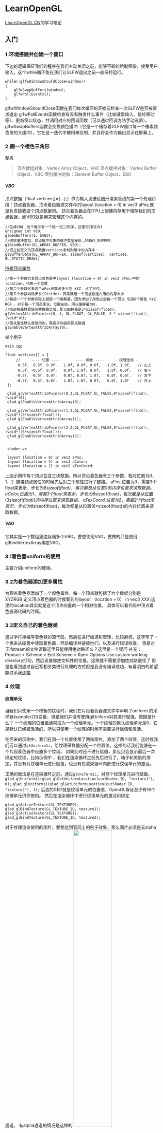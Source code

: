# LearnOpenGL
[LearnOpenGL CN](https://learnopengl-cn.github.io)的学习笔记

## 入门
### 1.环境搭建并创建一个窗口
下边的逻辑保证我们的程序在我们主动关闭之前，能够不断的绘制图像，接受用户输入。这个while循环能在我们让GLFW退出之前一直保持运行。
```
while(!glfwWindowShouldClose(window))
{
    glfwSwapBuffers(window);
    glfwPollEvents();    
}
```
glfwWindowShouldClose函数在我们每次循环的开始前检查一次GLFW是否被要求退出
glfwPollEvents函数检查有没有触发什么事件（比如键盘输入、鼠标移动等）、更新窗口状态，并调用对应的回调函数（可以通过回调方法手动设置）。
glfwSwapBuffers函数会交换颜色缓冲（它是一个储存着GLFW窗口每一个像素颜色值的大缓冲），它在这一迭代中被用来绘制，并且将会作为输出显示在屏幕上。
### 2.画一个橙色三角形 
[参考](https://learnopengl-cn.github.io/01%20Getting%20started/04%20Hello%20Triangle/)
>顶点数组对象：Vertex Array Object，VAO
>顶点缓冲对象：Vertex Buffer Object，VBO
>索引缓冲对象：Element Buffer Object，EBO

##### VBO
顶点数据（float vertices[]={...};）作为输入发送给图形渲染管线的第一个处理阶段：顶点着色器。顶点着色器源文件中的layout (location = 0) in vec3 aPos;就是负责接收这个顶点数据的。
顶点着色器会在GPU上创建内存用于储存我们的顶点数据。而VBO就是用来管理这个内存的。
```
//生成VBO，这个缓冲有一个独一无二的ID，这里将ID设为1
unsigned int VBO;
glGenBuffers(1, &VBO); 
//绑定缓冲类型，顶点缓冲对象的缓冲类型是GL_ARRAY_BUFFER
glBindBuffer(GL_ARRAY_BUFFER, VBO); 
//把之前定义的顶点数据vertices复制到缓冲的内存中：
glBufferData(GL_ARRAY_BUFFER, sizeof(vertices), vertices, GL_STATIC_DRAW);
```
[链接顶点属性](https://learnopengl-cn.github.io/01%20Getting%20started/04%20Hello%20Triangle/)
```
//第一个参数代表顶点着色器中layout (location = 0) in vec3 aPos;中的location，代表一个位置
//第二个参数代表这个aPos参数占多少位 XYZ  占了三位。
//第五个参数叫做步长(Stride)，其实就是一个顶点数据占用的内存大小
//最后一个个参数实际上就是一个偏移量，因为添加了颜色之后每一个顶点 包括6个属性 XYZ RGB ，对于每一个顶点来说，位置在前，所以偏移量为0，
//而颜色属性紧随位置数据之后，所以偏移量是3*sizeof(float)。
glVertexAttribPointer(0, 3, GL_FLOAT, GL_FALSE, 3 * sizeof(float), (void*)0);
//顶点属性默认是禁用的，需要手动启用顶点数据
glEnableVertexAttribArray(0);
```
举个例子
```
main.cpp

float vertices[] = {
     //     ---- 位置 ----       ---- 颜色 ----     - 纹理坐标 -
      0.5f,  0.5f, 0.0f,   1.0f, 0.0f, 0.0f,   1.0f, 1.0f,   // 右上
      0.5f, -0.5f, 0.0f,   0.0f, 1.0f, 0.0f,   1.0f, 0.0f,   // 右下
     -0.5f, -0.5f, 0.0f,   0.0f, 0.0f, 1.0f,   0.0f, 0.0f,   // 左下
     -0.5f,  0.5f, 0.0f,   1.0f, 1.0f, 0.0f,   0.0f, 1.0f    // 左上
 };
 
 glad_glVertexAttribPointer(0,3,GL_FLOAT,GL_FALSE,8*sizeof(float),(void*)0);
 glad_glEnableVertexAttribArray(0);
 
 glad_glVertexAttribPointer(1,3,GL_FLOAT,GL_FALSE,8*sizeof(float),(void*)(3*sizeof(float)));
 glad_glEnableVertexAttribArray(1);
 
 glad_glVertexAttribPointer(2,2,GL_FLOAT,GL_FALSE,8*sizeof(float),(void*)(6*sizeof(float)));
 glad_glEnableVertexAttribArray(2);
 
 
 shader.vs
 
 layout (location = 0) in vec3 aPos;
 layout (location = 1) in vec3 aColor;
 layout (location = 2) in vec2 aTexCoord;
```

上边示例中每个顶点包含三块数据，所以顶点着色器有三个参数，相对位置为0，1，2.
链接顶点属性的时候先后对三个属性进行了链接。
aPos,位置为0，需要3个float来表示，步长为8*sizeof(float)，每次都是从位置0的内存位置来读取数据。
aColor,位置为1，需要3个float来表示，步长为8*sizeof(float)，每次都是从位置(3*sizeof(float))的内存位置来读取数据。
aTexCoord,位置为2，需要2个float来表示，步长为8*sizeof(float)，每次都是从位置(6*sizeof(float))的内存位置来读取数据。


##### VAO
它其实是一个数组里边存储多个VBO。要想使用VAO，要做的只是使用glBindVertexArray绑定VAO。

### 3.1着色器uniform的使用
主要介绍uniform的使用。
### 3.2为着色器添加更多属性
为顶点着色器添加了一个颜色属性。每一个顶点就包括了六个数据分别是 XYZRGB
定义顶点着色器的时候看到的layout （location = 0） in vec3 XXX;这里的location其实就是这个顶点向量的一个相对位置。
具体可以看代码中顶点着色器源代码的注释。
### 3.3定义自己的着色器类
通过字符串编写着色器的源代码，然后在进行编译和管理，比较麻烦，这里写了一个类来从硬盘中读取着色器，然后编译并链接他们，以及进行错误检查。
但是对于ifstream的文件读取这里只能使用绝对路径么？这里是一个疑问
补充：
Product > Scheme > Edit Scheme > Run> Options Use custom working directory打勾，然后设置你放文知件的位置，这样就不需要添加绝对路道径了
但是也看到通过自己写相关类进行处理的方式但是我没有编译成功，有看明白的希望能联系我[连接](https://www.jianshu.com/p/749a781fef94)


### 4.纹理
#### 纹理单元
当我们只使用一个模板的纹理时，我们在片段着色器源文件中声明了uniform 的采样器(sampler2D)变量，但是我们并没有使用glUniform对其进行赋值。原因是什么？
一个纹理的位置值通常成为一个纹理单元。一个纹理的默认纹理单元是0，它是默认已经被激活的。所以只使用一个纹理的时候不需要进行赋值和激活。

在后来的示例中，我们在同一个位置使用了两张图片，添加了两个纹理。这时候我们可以通过`glUniform1i`，给纹理采样器分配一个位置值，这样的话我们能够在一个片段着色器中设置多个纹理。
如果此时还不进行赋值，那么只会显示最后一次绑定的纹理，比如示例中 ，我们在渲染循环之前先后进行了，箱子和笑脸的绑定，并没有对纹理单元进行赋值，也没有在渲染循环内部进行纹理单元的激活。

正确的做法是在渲染循环之前，通过`glUniform1i`，对两个纹理单元进行赋值。
`glad_glUniform1i(glad_glGetUniformLocation(ourShader.ID, "texture1"), 0);`
`glad_glUniform1i(glad_glGetUniformLocation(ourShader.ID, "texture2"), 1);`
后边的0和1就是纹理单元的位置值，OpenGL保证至少有16个纹理单元供你使用。
然后在渲染循环中进行纹理单元的激活和绑定
```
glad_glActiveTexture(GL_TEXTURE0);
glad_glBindTexture(GL_TEXTURE_2D, texture1);
glad_glActiveTexture(GL_TEXTURE1);
glad_glBindTexture(GL_TEXTURE_2D, texture2);
```

对于纹理渲染使用的图片，要想达到官网上的例子效果，那么图片必须是无alpha通道。
有alpha通道的情况是这样的
<img src="https://raw.githubusercontent.com/shanyuqin/LearnOpenGL/master/ReadMeImage/4-0.png" width="50%">

### 5.矩阵/变换/向量/GLM
主要是一些线性代数的内容，矩阵和向量。然后还有GLM库的使用。
安装glm
`brew install glm`

我们需要的GLM的大多数功能都可以从下面这3个头文件中找到：
```
#include <glm/glm.hpp>
#include <glm/gtc/matrix_transform.hpp>
#include <glm/gtc/type_ptr.hpp>
```
涉及到变换的内容，对于变换的前后顺序不同导致的结果，还需要进行探索。
比如先移动再旋转，和先旋转再移动，最终的导致结果的原因是什么。
```
//GLM库从0.9.9版本起，默认会将矩阵类型初始化为一个零矩阵（所有元素均为0）。
//下边代码是生成了一个单位矩阵
glm::mat4 trans = glm::mat4(1.0f);

//平移将箱子放到右下角 然后 随着时间转动
trans = glm::translate(trans, glm::vec3(0.5f, -0.5f, 0.0f));
trans = glm::rotate(trans, (float)glfwGetTime(), glm::vec3(0.0f, 0.0f, 1.0f));
```
这里需要记住向量相乘的两个概念点乘和叉乘
点乘v¯⋅k¯ 计算的是两个向量夹角的余弦值。（v,k都是单位向量）
<img src="https://raw.githubusercontent.com/shanyuqin/LearnOpenGL/master/ReadMeImage/5-0.png" width="50%">
叉乘v¯ x k¯ 只在3D空间中有定义，它需要两个不平行向量作为输入，生成一个正交于两个输入向量的第三个向量
<img src="https://raw.githubusercontent.com/shanyuqin/LearnOpenGL/master/ReadMeImage/5-1.png" width="50%">

线性代数的内容可以参考[【官方双语/合集】线性代数的本质 - ](https://www.bilibili.com/video/BV1ys411472E)
### 6.坐标系统
理解局部空间，世界空间，观察空间，裁剪空间，屏幕空间
### 7.FPS摄像机
关于[自由移动](https://learnopengl-cn.github.io/01%20Getting%20started/09%20Camera/)通过下边的方式生成了一个lookAt矩阵
```
glm::vec3 cameraPos   = glm::vec3(0.0f, 0.0f,  3.0f);
glm::vec3 cameraFront = glm::vec3(0.0f, 0.0f, -1.0f);
glm::vec3 cameraUp    = glm::vec3(0.0f, 1.0f,  0.0f);
//生成lookat
view = glm::lookAt(cameraPos, cameraPos + cameraFront, cameraUp);
```
原文中有如下解释
>我们首先将摄像机位置设置为之前定义的cameraPos。方向是当前的位置加上我们刚刚定义的方向向量。这样能保证无论我们怎么移动，摄像机都会注视着目标方向。
而在它上边说生成lookAt的时候需要的三个矩阵如下
>glm::LookAt函数需要一个位置、目标和上向量。它会创建一个和在上一节使用的一样的观察矩阵

当我们按WASD改变摄像机位置的时候，为了保证无论怎么移动摄像机都会注释目标方向，那么这个生成lookAt的第二个参数目标向量 就必须也是要随着摄像机位置来变化的。可以想象一下CS或者CF游戏按着WASD进行移动时候的场景，你的准星始终和你的眼睛保持了一个固定的距离。
这里通过cameraPos + cameraFront就是来保证了这一点。初始的时候 相加结果为`(0.0f, 0.0f, 2.0f)`，那么也就是说，无论摄像机位置如何移动，我的观察目标始终在摄像机位置关于Z轴向前移动1个单位。（摄像机是003，观察目标是002，所以你在003的位置观察002，就是摄像机向Z轴负方向移动了1个单位）。

#### 视角移动
想想一下CS/CF添加了鼠标的操作。其实原理就是通过鼠标的操作改变了前边的`cameraFront`向量。

#### 欧拉角
<img src="https://raw.githubusercontent.com/shanyuqin/LearnOpenGL/master/ReadMeImage/7-0.png" width="50%">
俯仰角是描述我们如何往上或往下看的角，即围绕X轴转动
偏航角表示我们往左和往右看的程度，即围绕Y轴转动。
滚转角代表我们如何翻滚摄像机，即围绕Z轴转动。（想象下拍抖音，旋转手机屏幕，呈现人物头部由上到下的运镜效果）。
每个欧拉角都有一个值来表示，把三个角结合起来我们就能够计算3D空间中任何的旋转向量了。


## 光照
### 8.颜色 
##### 对于你能看到的颜色的理解。
我们在现实生活中看到某一物体的颜色并不是这个物体真正拥有的颜色，而是它所反射的(Reflected)颜色。换句话说，那些不能被物体所吸收(Absorb)的颜色（被拒绝的颜色）就是我们能够感知到的物体的颜色。

如果一个光源是白色的光源，那么你看到的物体颜色，实际上就是它本身的颜色。如果一个光源是其他颜色那你看到的物体颜色，就会根据光源颜色而有所变化。
这个结果该如何计算？我们定义一个颜色向量。
>glm::vec3 coral(1.0f, 0.5f, 0.31f);珊瑚红
光源如果是白色
>glm::vec3 coral(1.0f, 1.0f, 1.0f)
将这两个颜色向量作分量相乘，结果就是你看到的颜色。
换一个光源
>glm::vec3 lightColor(0.0f, 1.0f, 0.0f);绿色光源
>glm::vec3 toyColor(1.0f, 0.5f, 0.31f);
结果你看到的其实是一个深绿色的颜色。
>glm::vec3 result = lightColor * toyColor; // = (0.0f, 0.5f, 0.0f);

### 9.基础光照
对于颜色的计算是基于一个光照模型，这些光照模型都是基于我们对光的物理特性的理解。
这里主要讲了冯氏光照模型(Phong Lighting Model)。
冯氏光照模型的主要结构由3个分量组成：环境(Ambient)、漫反射(Diffuse)和镜面(Specular)光照。
环境光照(Ambient Lighting)：即使在黑暗的情况下，世界上通常也仍然有一些光亮（月亮、远处的光），所以物体几乎永远不会是完全黑暗的。为了模拟这个，我们会使用一个环境光照常量，它永远会给物体一些颜色。
漫反射光照(Diffuse Lighting)：模拟光源对物体的方向性影响(Directional Impact)。它是冯氏光照模型中视觉上最显著的分量。物体的某一部分越是正对着光源，它就会越亮。
镜面光照(Specular Lighting)：模拟有光泽物体上面出现的亮点。镜面光照的颜色相比于物体的颜色会更倾向于光的颜色。

##### 环境光照
把环境光照添加到场景里非常简单。我们用光的颜色乘以一个很小的常量环境因子，再乘以物体的颜色，然后将最终结果作为片段的颜色，
```
void main() {
    //常量环境因子
    float ambientStrength = 0.1;
    //lightColor 为光的颜色
    vec3 ambient = ambientStrength * lightColor;
    //再乘以物体的颜色就是我们看到的颜色
    FragColor = vec4(ambient * objectColor, 1.0);
}
```
##### 漫反射光照
漫反射光照使物体上与光线方向越接近的片段能从光源处获得更多的亮。
法向量的概念：垂直于平面的直线所表示的向量为该平面的法向量。即下图的黄色箭头向量N，它是垂直于平面向外的。
当我们的光源按照法向量的反方向照射物体的时候反射光更亮，而垂直于法向量照射的时候反射光基本上看不到，也就是说θ越大，反射光的影响越小。
下图中的FragPos是当前光照射到物体的某一个片段上的位置。
<img src="https://raw.githubusercontent.com/shanyuqin/LearnOpenGL/master/ReadMeImage/9-0.png" width="50%">

如何计算？
先获取光的方向和法向量，这里法向量是通过顶点数据传给顶点着色器，然后顶点着色器又传给偏远着色器来用于计算。
光的方向向量，是指`片段位置`指向`光源位置`的向量。所以使用光源位置向量减去片段位置向量。
计算光照我们只关心方向，不关心大小，可以通过normalize进行标准化。
```
vec3 norm = normalize(Normal);
vec3 lightDir = normalize(lightPos - FragPos);
```
对norm和lightDir向量进行点乘，计算光源对当前片段实际的漫反射影响。
两个向量之间的角度越大，漫反射分量就会越小，参考 chapter 5中向量的点乘，两个向量点乘的结果是夹角的余弦值，夹角越小，反射分量越大，反之越小。
如果两个向量之间的角度大于90度，点乘的结果就会变成负数，负数颜色的光照是没有定义的，可以通过MAX函数保证取值不为负数。
结果值再乘以光的颜色，得到漫反射分量。
```
float diff = max(dot(norm, lightDir), 0.0);
vec3 diffuse = diff * lightColor;
```
现在我们有了环境光分量和漫反射分量，我们把它们相加，然后把结果乘以物体的颜色，来获得片段最后的输出颜色。
```
FragColor = vec4((ambient + diffuse) * objectColor, 1.0);
```

>最后对于法向量还需要进行一个处理
在片段着色器中，如果进行了不等比缩放，法向量就不会再垂直于对应的表面了，这样光照就会被破坏。
这里一个修复的技巧是使用法线矩阵，它使用了一些线性代数的操作来移除对法向量错误缩放的影响。
这里只说下需要调用的函数
```
void main() {
    Normal = mat3(transpose(inverse(model))) * aNormal;
    ...
}
```
##### 镜面光照
<img src="https://raw.githubusercontent.com/shanyuqin/LearnOpenGL/master/ReadMeImage/9-1.png" width="50%">
镜面光照也是依据光的方向向量和物体的法向量来决定的，但是它也依赖于观察方向，例如玩家是从什么方向看着这个片段的。它的作用效果就是，当我们去看光被物体所反射的那个方向的时候，我们会看到一个高光。
上图中 的橙色R就是通过光的方向向量和法向量来计算出来的，光源和法向量N的夹角 ，R和N的夹角是一样的。观察位置和反射向量R的夹角越小，那么镜面光的影响就会越大。

在fragmentShader中添加viewPos，这里我们通过之前的FPS摄像机 的位置向量作为了观察向量。
```
uniform vec3 viewPos;
```
我们定义一个镜面强度(Specular Intensity)变量，给镜面高光一个中等亮度颜色，让它不要产生过度的影响。
```
float specularStrength = 0.5;
```
视线方向向量就是片段位置指向观察位置的向量。
reflect函数要求第一个向量是从光源指向片段位置的向量,而之前计算`lightDir = normalize(lightPos - FragPos)`是片段位置指向光源位置的向量，所以进行了取反。
将对应的沿着法线轴的反射向量和观察向量进行点乘，使用MAX保证不为负值。
不同的物体，有不同的反光度，比如木头和镜子，木头基本上看不到高光，而镜子高光很强烈。这里设置了32。pow是结果的32次幂。
```
vec3 viewDir = normalize(viewPos-FragPos);
vec3 reflectDir = reflect(-lightDir, norm);
float spec = pow(max(dot(viewDir, reflectDir), 0.0), 32); //32代表的是一个物体的反光度，越高，反光能力越强。
```
现在我们有了环境光分量和漫反射分量和镜面反射分量，我们把它们相加，然后把结果乘以物体的颜色，来获得片段最后的输出颜色。
```
FragColor = vec4((ambient + diffuse + specular) * objectColor, 1.0);
```
下边显示了不同反光度显示的结果。
一个物体的反光度越高，反射光的能力越强，散射得越少，高光点就会越小
<img src="https://raw.githubusercontent.com/shanyuqin/LearnOpenGL/master/ReadMeImage/9-2.png" width="50%">

### 10.材质
基础光照中讲了一个光照模型，也就是冯氏光照模型。
它的主要结构由3个分量组成：环境(Ambient)、漫反射(Diffuse)和镜面(Specular)光照。
除了光源可以从这三方面考虑。一个物体的材质也是需要从这三方面考虑的。

### 11.光照贴图

### 12.投光物
